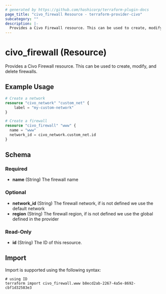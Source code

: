 ```yaml
---
# generated by https://github.com/hashicorp/terraform-plugin-docs
page_title: "civo_firewall Resource - terraform-provider-civo"
subcategory: ""
description: |-
  Provides a Civo Firewall resource. This can be used to create, modify, and delete firewalls.
---
```


# civo_firewall (Resource)

Provides a Civo Firewall resource. This can be used to create, modify, and delete firewalls.

## Example Usage

```terraform
# Create a network
resource "civo_network" "custom_net" {
    label = "my-custom-network"
}

# Create a firewall
resource "civo_firewall" "www" {
  name = "www"
  network_id = civo_network.custom_net.id
}
```

<!-- schema generated by tfplugindocs -->
## Schema

### Required

- **name** (String) The firewall name

### Optional

- **network_id** (String) The firewall network, if is not defined we use the default network
- **region** (String) The firewall region, if is not defined we use the global defined in the provider

### Read-Only

- **id** (String) The ID of this resource.

## Import

Import is supported using the following syntax:

```shell
# using ID
terraform import civo_firewall.www b8ecd2ab-2267-4a5e-8692-cbf1d32583e3
```
